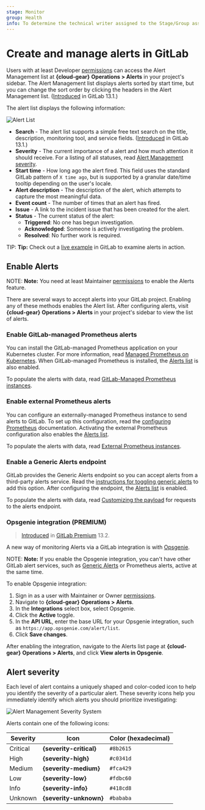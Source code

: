 ```yaml
---
stage: Monitor
group: Health
info: To determine the technical writer assigned to the Stage/Group associated with this page, see https://about.gitlab.com/handbook/engineering/ux/technical-writing/#designated-technical-writers
---
```


# Create and manage alerts in GitLab

Users with at least Developer [permissions](../../user/permissions.md) can access
the Alert Management list at **{cloud-gear}** **Operations > Alerts** in your
project's sidebar. The Alert Management list displays alerts sorted by start time,
but you can change the sort order by clicking the headers in the Alert Management list.
([Introduced](https://gitlab.com/gitlab-org/gitlab/-/issues/217745) in GitLab 13.1.)

The alert list displays the following information:

![Alert List](./img/alert_list_v13_1.png)

- **Search** - The alert list supports a simple free text search on the title,
  description, monitoring tool, and service fields.
  ([Introduced](https://gitlab.com/gitlab-org/gitlab/-/issues/213884) in GitLab 13.1.)
- **Severity** - The current importance of a alert and how much attention it should
  receive. For a listing of all statuses, read [Alert Management severity](#alert-severity).
- **Start time** - How long ago the alert fired. This field uses the standard
  GitLab pattern of `X time ago`, but is supported by a granular date/time tooltip
  depending on the user's locale.
- **Alert description** - The description of the alert, which attempts to capture the most meaningful data.
- **Event count** - The number of times that an alert has fired.
- **Issue** - A link to the incident issue that has been created for the alert.
- **Status** - The current status of the alert:
  - **Triggered**: No one has begun investigation.
  - **Acknowledged**: Someone is actively investigating the problem.
  - **Resolved**: No further work is required.
  
TIP: **Tip:**
Check out a [live example](https://gitlab.com/gitlab-examples/ops/incident-setup/everyone/tanuki-inc/-/alert_management)
in GitLab to examine alerts in action.

## Enable Alerts

NOTE: **Note:**
You need at least Maintainer [permissions](../../user/permissions.md) to enable
the Alerts feature.

There are several ways to accept alerts into your GitLab project.
Enabling any of these methods enables the Alert list. After configuring
alerts, visit **{cloud-gear}** **Operations > Alerts** in your project's sidebar
to view the list of alerts.

### Enable GitLab-managed Prometheus alerts

You can install the GitLab-managed Prometheus application on your Kubernetes
cluster. For more information, read
[Managed Prometheus on Kubernetes](../../user/project/integrations/prometheus.md#managed-prometheus-on-kubernetes).
When GitLab-managed Prometheus is installed, the [Alerts list](alerts.md)
is also enabled.

To populate the alerts with data, read
[GitLab-Managed Prometheus instances](../metrics/alerts.md#managed-prometheus-instances).

### Enable external Prometheus alerts

You can configure an externally-managed Prometheus instance to send alerts
to GitLab. To set up this configuration, read the [configuring Prometheus](../metrics/alerts.md#external-prometheus-instances) documentation. Activating the external Prometheus
configuration also enables the [Alerts list](./alerts.md).

To populate the alerts with data, read
[External Prometheus instances](../metrics/alerts.md#external-prometheus-instances).

### Enable a Generic Alerts endpoint

GitLab provides the Generic Alerts endpoint so you can accept alerts from a third-party
alerts service. Read the
[instructions for toggling generic alerts](generic_alerts.md#setting-up-generic-alerts)
to add this option. After configuring the endpoint, the
[Alerts list](./alerts.md) is enabled.

To populate the alerts with data, read [Customizing the payload](./generic_alerts.md#customizing-the-payload) for requests to the alerts endpoint.

### Opsgenie integration **(PREMIUM)**

> [Introduced](https://gitlab.com/groups/gitlab-org/-/epics/3066) in [GitLab Premium](https://about.gitlab.com/pricing/) 13.2.

A new way of monitoring Alerts via a GitLab integration is with
[Opsgenie](https://www.atlassian.com/software/opsgenie).

NOTE: **Note:**
If you enable the Opsgenie integration, you can't have other GitLab alert services,
such as [Generic Alerts](./generic_alerts.md) or
Prometheus alerts, active at the same time.

To enable Opsgenie integration:

1. Sign in as a user with Maintainer or Owner [permissions](../../user/permissions.md).
1. Navigate to **{cloud-gear}** **Operations > Alerts**.
1. In the **Integrations** select box, select Opsgenie.
1. Click the **Active** toggle.
1. In the **API URL**, enter the base URL for your Opsgenie integration, such
   as `https://app.opsgenie.com/alert/list`.
1. Click **Save changes**.

After enabling the integration, navigate to the Alerts list page at
**{cloud-gear}** **Operations > Alerts**, and click **View alerts in Opsgenie**.

## Alert severity

Each level of alert contains a uniquely shaped and color-coded icon to help
you identify the severity of a particular alert. These severity icons help you
immediately identify which alerts you should prioritize investigating:

![Alert Management Severity System](./img/alert_management_severity_v13_0.png)

Alerts contain one of the following icons:

| Severity | Icon | Color (hexadecimal) |
|---|---|---|
| Critical | **{severity-critical}** | `#8b2615` |
| High | **{severity-high}** | `#c0341d` |
| Medium | **{severity-medium}** | `#fca429` |
| Low | **{severity-low}** | `#fdbc60` |
| Info | **{severity-info}** | `#418cd8` |
| Unknown | **{severity-unknown}** | `#bababa` |

